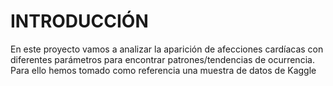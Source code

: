 # INTRODUCCIÓN
En este proyecto vamos a analizar la aparición de afecciones cardíacas con diferentes parámetros para encontrar patrones/tendencias de ocurrencia. Para ello hemos tomado como referencia una muestra de datos de Kaggle
